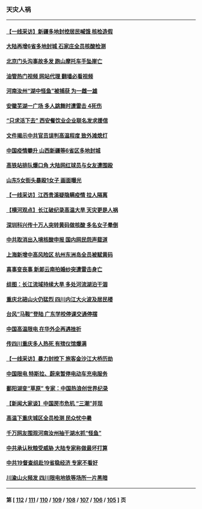 ### 天灾人祸
---
#### [【一线采访】新疆多地封控居民喊饿 核检造假](../../pages/ncid280/n13811399.md?08272045) 
#### [大陆再增6省多地封城 石家庄全员核酸检测](../../pages/ncid280/n13811423.md?08272045) 
#### [北京门头沟事故多发 跑山摩托车手坠崖亡](../../pages/ncid280/n13811392.md?08272045) 
#### [油管热门视频 网站代理 翻墙必看视频](http://209.222.30.114:81/youtube.html?08272045)
#### [河南汝州“湖中怪鱼”被捕获 为一雌一雄](../../pages/ncid280/n13811348.md?08272045) 
#### [安徽芜湖一广场 多人跳舞时遭雷击 4死伤](../../pages/ncid280/n13811261.md?08272045) 
#### [“只求活下去” 西安餐饮业企业联名发求援信](../../pages/ncid280/n13810984.md?08272045) 
#### [文件揭示中共官员误判高温程度 致外滩熄灯](../../pages/ncid280/n13810978.md?08272045) 
#### [中国疫情攀升 山西新疆等6省区多地封城](../../pages/ncid280/n13810674.md?08272045) 
#### [高铁站排队爆口角 大陆网红球员与女友遭围殴](../../pages/ncid280/n13810748.md?08272045) 
#### [山东5女街头暴殴1女子 画面曝光](../../pages/ncid280/n13810685.md?08272045) 
#### [【一线采访】江西贵溪疑隐瞒疫情 拉人隔离](../../pages/ncid280/n13810329.md?08272045) 
#### [【横河观点】长江破纪录高温大旱 天灾更是人祸](../../pages/ncid280/n13810280.md?08272045) 
#### [深圳科兴传十万人突转黄码做核酸 多名女子晕倒](../../pages/ncid280/n13810082.md?08272045) 
#### [中共取消出入境核酸申报 国内网民怨声载道](../../pages/ncid280/n13810120.md?08272045) 
#### [上海新增中高风险区 杭州东洲岛全员被赋黄码](../../pages/ncid280/n13809718.md?08272045) 
#### [喜事变丧事 新郞云南拍婚纱突遭雷击身亡](../../pages/ncid280/n13809786.md?08272045) 
#### [组图：长江流域持续大旱 多处河流湖泊干涸](../../pages/ncid280/n13809754.md?08272045) 
#### [重庆北碚山火仍猛烈 四川内江大火波及居民楼](../../pages/ncid280/n13809556.md?08272045) 
#### [台风“马鞍”登陆 广东学校停课交通停摆](../../pages/ncid280/n13809483.md?08272045) 
#### [中国高温限电 在华外企再遇挫折](../../pages/ncid280/n13809436.md?08272045) 
#### [传四川重庆多人热死 有殡仪馆爆满](../../pages/ncid280/n13809234.md?08272045) 
#### [【一线采访】暴力封控下 旅客金沙江大桥历劫](../../pages/ncid280/n13809041.md?08272045) 
#### [中国限电 特斯拉、蔚来暂停电动车充电服务](../../pages/ncid280/n13809217.md?08272045) 
#### [鄱阳湖变“草原” 专家：中国热浪创世界纪录](../../pages/ncid280/n13809177.md?08272045) 
#### [【新闻大家谈】中国房市危机 “三潮”并现](../../pages/ncid280/n13809173.md?08272045) 
#### [高温下重庆城区全员检测 民众忧中暑](../../pages/ncid280/n13809018.md?08272045) 
#### [千万网友围观河南汝州抽干湖水抓“怪鱼”](../../pages/ncid280/n13809037.md?08272045) 
#### [中共承认秋粮受威胁 大陆专家称做最坏打算](../../pages/ncid280/n13808903.md?08272045) 
#### [中共19督查组赴19省稳经济 专家不看好](../../pages/ncid280/n13809003.md?08272045) 
#### [川渝山火频发 四川限电地铁等场所一片黑暗](../../pages/ncid280/n13808981.md?08272045) 

---
#### 第 [ [112](./112.md?08272045) / [111](./111.md?08272045) / [110](./110.md?08272045) / [109](./109.md?08272045) / [108](./108.md?08272045) / [107](./107.md?08272045) / [106](./106.md?08272045) / [105](./105.md?08272045) ] 页
